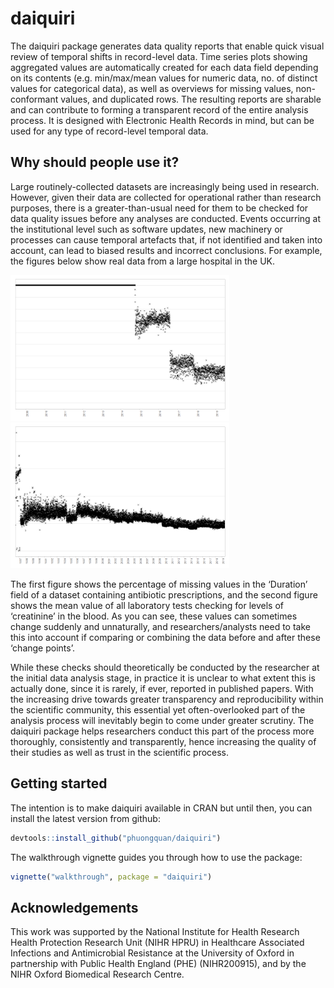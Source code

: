 
# daiquiri

The daiquiri package generates data quality reports that enable quick
visual review of temporal shifts in record-level data. Time series plots
showing aggregated values are automatically created for each data field
depending on its contents (e.g. min/max/mean values for numeric data,
no. of distinct values for categorical data), as well as overviews for
missing values, non-conformant values, and duplicated rows. The
resulting reports are sharable and can contribute to forming a
transparent record of the entire analysis process. It is designed with
Electronic Health Records in mind, but can be used for any type of
record-level temporal data.

## Why should people use it?

Large routinely-collected datasets are increasingly being used in
research. However, given their data are collected for operational rather
than research purposes, there is a greater-than-usual need for them to
be checked for data quality issues before any analyses are conducted.
Events occurring at the institutional level such as software updates,
new machinery or processes can cause temporal artefacts that, if not
identified and taken into account, can lead to biased results and
incorrect conclusions. For example, the figures below show real data
from a large hospital in the UK.

<img src="man/figures/antibiotics_day_DurationEnteredByPrescriber_missing_perc.png" width="350" />
<img src="man/figures/bchem_creatinine_day_Value_mean.png" width="350" />

The first figure shows the percentage of missing values in the
‘Duration’ field of a dataset containing antibiotic prescriptions, and
the second figure shows the mean value of all laboratory tests checking
for levels of ‘creatinine’ in the blood. As you can see, these values
can sometimes change suddenly and unnaturally, and researchers/analysts
need to take this into account if comparing or combining the data before
and after these ‘change points’.

While these checks should theoretically be conducted by the researcher
at the initial data analysis stage, in practice it is unclear to what
extent this is actually done, since it is rarely, if ever, reported in
published papers. With the increasing drive towards greater transparency
and reproducibility within the scientific community, this essential yet
often-overlooked part of the analysis process will inevitably begin to
come under greater scrutiny. The daiquiri package helps researchers
conduct this part of the process more thoroughly, consistently and
transparently, hence increasing the quality of their studies as well as
trust in the scientific process.

## Getting started

The intention is to make daiquiri available in CRAN but until then, you
can install the latest version from github:

``` r
devtools::install_github("phuongquan/daiquiri")
```

The walkthrough vignette guides you through how to use the package:

``` r
vignette("walkthrough", package = "daiquiri")
```

## Acknowledgements

This work was supported by the National Institute for Health Research
Health Protection Research Unit (NIHR HPRU) in Healthcare Associated
Infections and Antimicrobial Resistance at the University of Oxford in
partnership with Public Health England (PHE) (NIHR200915), and by the
NIHR Oxford Biomedical Research Centre.
